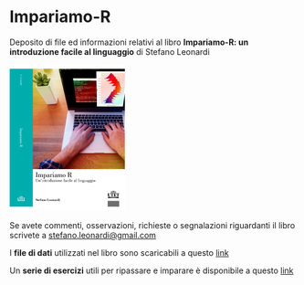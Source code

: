 # Impariamo-R
Deposito di file ed informazioni relativi al  libro **Impariamo-R: un introduzione facile al linguaggio** di Stefano Leonardi


<img src="Figure/cover_verde.png" alt="" width="40%">



Se avete commenti, osservazioni, richieste o segnalazioni riguardanti il libro scrivete a stefano.leonardi@gmail.com

I **file di dati** utilizzati nel libro sono scaricabili a questo [link](https://github.com/leonarste/Impariamo-R/blob/main/Dati-Impariamo-R.zip)

Un **serie di esercizi** utili per ripassare e imparare è disponibile a questo [link](https://github.com/leonarste/Impariamo-R/blob/main/esercizi_Impariamo-R.pdf)
